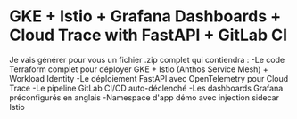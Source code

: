 # GKE + Istio + Grafana Dashboards + Cloud Trace with FastAPI + GitLab CI

Je vais générer pour vous un fichier .zip complet qui contiendra :
-Le code Terraform complet pour déployer GKE + Istio (Anthos Service Mesh) + Workload Identity
-Le déploiement FastAPI avec OpenTelemetry pour Cloud Trace
-Le pipeline GitLab CI/CD auto-déclenché
-Les dashboards Grafana préconfigurés en anglais
-Namespace d'app démo avec injection sidecar Istio
